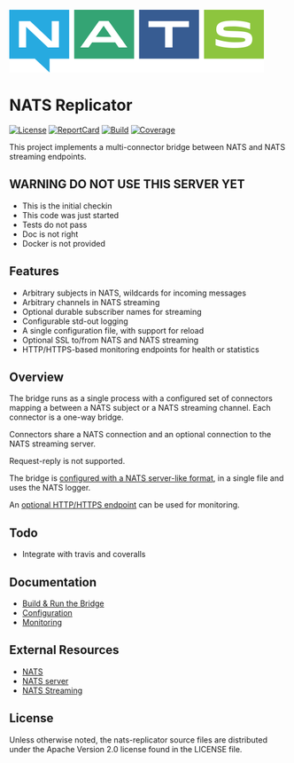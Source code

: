 ![NATS](logos/large-logo.png)

# NATS Replicator

[![License][License-Image]][License-Url]
[![ReportCard][ReportCard-Image]][ReportCard-Url]
[![Build][Build-Status-Image]][Build-Status-Url]
[![Coverage][Coverage-Image]][Coverage-Url]

This project implements a multi-connector bridge between NATS and NATS streaming endpoints.

## WARNING DO NOT USE THIS SERVER YET

* This is the initial checkin
* This code was just started
* Tests do not pass
* Doc is not right
* Docker is not provided

## Features

* Arbitrary subjects in NATS, wildcards for incoming messages
* Arbitrary channels in NATS streaming
* Optional durable subscriber names for streaming
* Configurable std-out logging
* A single configuration file, with support for reload
* Optional SSL to/from NATS and NATS streaming
* HTTP/HTTPS-based monitoring endpoints for health or statistics

## Overview

The bridge runs as a single process with a configured set of connectors mapping a between a NATS subject or a NATS streaming channel. Each connector is a one-way bridge.

Connectors share a NATS connection and an optional connection to the NATS streaming server.

Request-reply is not supported.

The bridge is [configured with a NATS server-like format](docs/config.md), in a single file and uses the NATS logger.

An [optional HTTP/HTTPS endpoint](docs/monitoring.md) can be used for monitoring.

## Todo

* Integrate with travis and coveralls

## Documentation

* [Build & Run the Bridge](docs/buildandrun.md)
* [Configuration](docs/config.md)
* [Monitoring](docs/monitoring.md)

## External Resources

* [NATS](https://nats.io/documentation/)
* [NATS server](https://github.com/nats-io/nats-server)
* [NATS Streaming](https://github.com/nats-io/nats-streaming-server)

[License-Url]: https://www.apache.org/licenses/LICENSE-2.0
[License-Image]: https://img.shields.io/badge/License-Apache2-blue.svg
[Build-Status-Url]: https://travis-ci.com/nats-io/nats-replicator
[Build-Status-Image]: https://travis-ci.com/nats-io/nats-replicator.svg?branch=master
[Coverage-Url]: https://coveralls.io/r/nats-io/nats-replicator?branch=master
[Coverage-image]: https://coveralls.io/repos/github/nats-io/nats-replicator/badge.svg?branch=master
[ReportCard-Url]: https://goreportcard.com/report/nats-io/nats-replicator
[ReportCard-Image]: https://goreportcard.com/badge/github.com/nats-io/nats-replicator

<a name="license"></a>

## License

Unless otherwise noted, the nats-replicator source files are distributed under the Apache Version 2.0 license found in the LICENSE file.
